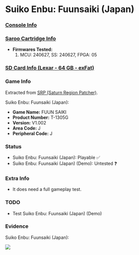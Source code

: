 # Suiko Enbu: Fuunsaiki (Japan)

### [Console Info](../../../../../Info/Consoles/VA13/README.md)

### [Saroo Cartridge Info](../../../../../Info/Cartridges/GuangzhouSanStarOnlineShop/1.6/README.md)

- <b>Firmwares Tested:</b>
  1. MCU: 240627, SS: 240627, FPGA: 05

### [SD Card Info (Lexar - 64 GB - exFat)](../../../../../Info/SdCards/Lexar/64GB/exfat/README.md)

### Game Info

Extracted from [SRP (Saturn Region Patcher)](https://segaxtreme.net/resources/saturn-region-patcher.81/download).

Suiko Enbu: Fuunsaiki (Japan):

- <b>Game Name:</b> FUUN SAIKI
- <b>Product Number:</b> T-1305G
- <b>Version:</b> V1.002
- <b>Area Code:</b> J
- <b>Peripheral Code:</b> J

### Status

- Suiko Enbu: Fuunsaiki (Japan): Playable :white_check_mark:
- Suiko Enbu: Fuunsaiki (Japan) (Demo): Untested :question:

### Extra Info

- It does need a full gameplay test.

### TODO

- Test Suiko Enbu: Fuunsaiki (Japan) (Demo)

### Evidence

Suiko Enbu: Fuunsaiki (Japan):

[![](https://img.youtube.com/vi/PCXrEEooUOA/0.jpg)](https://www.youtube.com/watch?v=PCXrEEooUOA)
